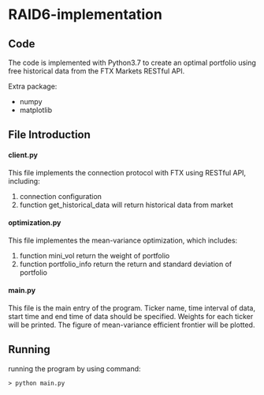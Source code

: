 # RAID6-implementation

## Code
The code is implemented with Python3.7 to create an optimal portfolio using free historical data from the FTX Markets RESTful API.

Extra package:
- numpy
- matplotlib

## File Introduction
#### client.py
This file implements the connection protocol with FTX using RESTful API, including:
1. connection configuration
2. function get_historical_data will return historical data from market

#### optimization.py
This file implementes the mean-variance optimization, which includes:
1. function mini_vol return the weight of portfolio
2. function portfolio_info return the return and standard deviation of portfolio

#### main.py
This file is the main entry of the program. Ticker name, time interval of data, start time and end time of data should be specified.
Weights for each ticker will be printed.
The figure of mean-variance efficient frontier will be plotted.

## Running
running the program by using command:

`> python main.py`
